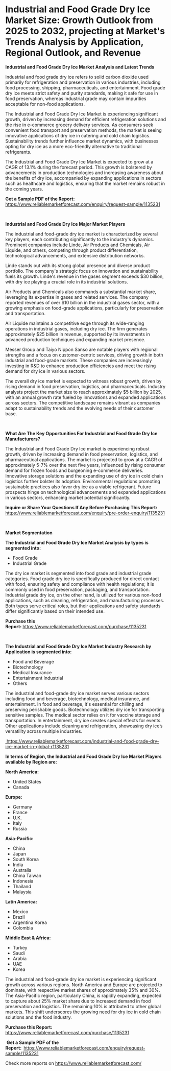 <p><h1>Industrial and Food Grade Dry Ice Market Size: Growth Outlook from 2025 to 2032, projecting at Market's Trends Analysis by Application, Regional Outlook, and Revenue</h1></p><p><strong>Industrial and Food Grade Dry Ice Market Analysis and Latest Trends</strong></p>
<p><p>Industrial and food grade dry ice refers to solid carbon dioxide used primarily for refrigeration and preservation in various industries, including food processing, shipping, pharmaceuticals, and entertainment. Food grade dry ice meets strict safety and purity standards, making it safe for use in food preservation, whereas industrial grade may contain impurities acceptable for non-food applications.</p><p>The Industrial and Food Grade Dry Ice Market is experiencing significant growth, driven by increasing demand for efficient refrigeration solutions and the rise in e-commerce grocery delivery services. As consumers seek convenient food transport and preservation methods, the market is seeing innovative applications of dry ice in catering and cold chain logistics. Sustainability trends further influence market dynamics, with businesses opting for dry ice as a more eco-friendly alternative to traditional refrigerants.</p><p>The Industrial and Food Grade Dry Ice Market is expected to grow at a CAGR of 13.1% during the forecast period. This growth is bolstered by advancements in production technologies and increasing awareness about the benefits of dry ice, accompanied by expanding applications in sectors such as healthcare and logistics, ensuring that the market remains robust in the coming years.</p></p>
<p><strong>Get a Sample PDF of the Report:&nbsp;</strong> <a href="https://www.reliablemarketforecast.com/enquiry/request-sample/1135231?utm_campaign=3071&utm_medium=2&utm_source=Github&utm_content=ia&utm_term=25032025&utm_id=industrial-and-food-grade-dry-ice">https://www.reliablemarketforecast.com/enquiry/request-sample/1135231</a></p>
<p>&nbsp;</p>
<p><strong>Industrial and Food Grade Dry Ice Major Market Players</strong></p>
<p><p>The industrial and food-grade dry ice market is characterized by several key players, each contributing significantly to the industry's dynamics. Prominent companies include Linde, Air Products and Chemicals, Air Liquide, and others, competing through product differentiation, technological advancements, and extensive distribution networks.</p><p>Linde stands out with its strong global presence and diverse product portfolio. The company's strategic focus on innovation and sustainability fuels its growth. Linde's revenue in the gases segment exceeds $30 billion, with dry ice playing a crucial role in its industrial solutions.</p><p>Air Products and Chemicals also commands a substantial market share, leveraging its expertise in gases and related services. The company reported revenues of over $10 billion in the industrial gases sector, with a growing emphasis on food-grade applications, particularly for preservation and transportation.</p><p>Air Liquide maintains a competitive edge through its wide-ranging operations in industrial gases, including dry ice. The firm generates approximately $25 billion in revenue, supported by its investments in advanced production techniques and expanding market presence.</p><p>Messer Group and Taiyo Nippon Sanso are notable players with regional strengths and a focus on customer-centric services, driving growth in both industrial and food-grade markets. These companies are increasingly investing in R&D to enhance production efficiencies and meet the rising demand for dry ice in various sectors.</p><p>The overall dry ice market is expected to witness robust growth, driven by rising demand in food preservation, logistics, and pharmaceuticals. Industry analysts project the market size to reach approximately $5 billion by 2025, with an annual growth rate fueled by innovations and expanded applications across sectors. The competitive landscape remains vibrant as companies adapt to sustainability trends and the evolving needs of their customer base.</p></p>
<p>&nbsp;</p>
<p><strong>What Are The Key Opportunities For Industrial and Food Grade Dry Ice Manufacturers?</strong></p>
<p><p>The Industrial and Food Grade Dry Ice market is experiencing robust growth, driven by increasing demand in food preservation, logistics, and pharmaceutical applications. The market is projected to grow at a CAGR of approximately 5-7% over the next five years, influenced by rising consumer demand for frozen foods and burgeoning e-commerce deliveries. Innovative storage solutions and the expanding use of dry ice in cold chain logistics further bolster its adoption. Environmental regulations promoting sustainable practices also favor dry ice as a viable refrigerant. Future prospects hinge on technological advancements and expanded applications in various sectors, enhancing market potential significantly.</p></p>
<p><strong>Inquire or Share Your Questions If Any Before Purchasing This Report:</strong> <a href="https://www.reliablemarketforecast.com/enquiry/pre-order-enquiry/1135231?utm_campaign=3071&utm_medium=2&utm_source=Github&utm_content=ia&utm_term=25032025&utm_id=industrial-and-food-grade-dry-ice">https://www.reliablemarketforecast.com/enquiry/pre-order-enquiry/1135231</a></p>
<p>&nbsp;</p>
<p><strong>Market Segmentation</strong></p>
<p><strong>The Industrial and Food Grade Dry Ice Market Analysis by types is segmented into:</strong></p>
<p><ul><li>Food Grade</li><li>Industrial Grade</li></ul></p>
<p><p>The dry ice market is segmented into food grade and industrial grade categories. Food grade dry ice is specifically produced for direct contact with food, ensuring safety and compliance with health regulations; it is commonly used in food preservation, packaging, and transportation. Industrial grade dry ice, on the other hand, is utilized for various non-food applications, such as cleaning, refrigeration, and manufacturing processes. Both types serve critical roles, but their applications and safety standards differ significantly based on their intended use.</p></p>
<p><strong>Purchase this Report:&nbsp;</strong><a href="https://www.reliablemarketforecast.com/purchase/1135231?utm_campaign=3071&utm_medium=2&utm_source=Github&utm_content=ia&utm_term=25032025&utm_id=industrial-and-food-grade-dry-ice">https://www.reliablemarketforecast.com/purchase/1135231</a></p>
<p>&nbsp;</p>
<p><strong>The Industrial and Food Grade Dry Ice Market Industry Research by Application is segmented into:</strong></p>
<p><ul><li>Food and Beverage</li><li>Biotechnology</li><li>Medical Insurance</li><li>Entertainment Industrial</li><li>Others</li></ul></p>
<p><p>The industrial and food-grade dry ice market serves various sectors including food and beverage, biotechnology, medical insurance, and entertainment. In food and beverage, it's essential for chilling and preserving perishable goods. Biotechnology utilizes dry ice for transporting sensitive samples. The medical sector relies on it for vaccine storage and transportation. In entertainment, dry ice creates special effects for events. Other applications include cleaning and refrigeration, showcasing dry ice’s versatility across multiple industries.</p></p>
<p><a href="https://www.reliablemarketforecast.com/industrial-and-food-grade-dry-ice-market-in-global-r1135231?utm_campaign=3071&utm_medium=2&utm_source=Github&utm_content=ia&utm_term=25032025&utm_id=industrial-and-food-grade-dry-ice">&nbsp;https://www.reliablemarketforecast.com/industrial-and-food-grade-dry-ice-market-in-global-r1135231</a></p>
<p><strong>In terms of Region, the Industrial and Food Grade Dry Ice Market Players available by Region are:</strong></p>
<p>
    <p> <strong> North America: </strong>
        <ul>
            <li>United States</li>
            <li>Canada</li>
        </ul>
        </p> 
    <p> <strong> Europe: </strong>
        <ul>
            <li>Germany</li>
            <li>France</li>
            <li>U.K.</li>
            <li>Italy</li>
            <li>Russia</li>
        </ul>
        </p> 
    <p> <strong> Asia-Pacific: </strong>
        <ul>
            <li>China</li>
            <li>Japan</li>
            <li>South Korea</li>
            <li>India</li>
            <li>Australia</li>
            <li>China Taiwan</li>
            <li>Indonesia</li>
            <li>Thailand</li>
            <li>Malaysia</li>
        </ul>
        </p> 
    <p> <strong> Latin America: </strong>
        <ul>
            <li>Mexico</li>
            <li>Brazil</li>
            <li>Argentina Korea</li>
            <li>Colombia</li>
        </ul>
        </p> 
    <p> <strong> Middle East & Africa: </strong>
        <ul>
            <li>Turkey</li>
            <li>Saudi</li>
            <li>Arabia</li>
            <li>UAE</li>
            <li>Korea</li>
        </ul>
    </p>
    </p>
<p><p>The industrial and food-grade dry ice market is experiencing significant growth across various regions. North America and Europe are projected to dominate, with respective market shares of approximately 35% and 30%. The Asia-Pacific region, particularly China, is rapidly expanding, expected to capture about 25% market share due to increased demand in food preservation and logistics. The remaining 10% is attributed to other global markets. This shift underscores the growing need for dry ice in cold chain solutions and the food industry.</p></p>
<p><strong>Purchase this Report: </strong><a href="https://www.reliablemarketforecast.com/purchase/1135231?utm_campaign=3071&utm_medium=2&utm_source=Github&utm_content=ia&utm_term=25032025&utm_id=industrial-and-food-grade-dry-ice">https://www.reliablemarketforecast.com/purchase/1135231</a></p>
<p>&nbsp;<strong>Get a Sample PDF of the Report:&nbsp;&nbsp;</strong><a href="https://www.reliablemarketforecast.com/enquiry/request-sample/1135231?utm_campaign=3071&utm_medium=2&utm_source=Github&utm_content=ia&utm_term=25032025&utm_id=industrial-and-food-grade-dry-ice">https://www.reliablemarketforecast.com/enquiry/request-sample/1135231</a></p>
<p><strong></strong></p>
<p>Check more reports on <a href="https://www.reliablemarketforecast.com/?utm_campaign=3071&utm_medium=2&utm_source=Github&utm_content=ia&utm_term=25032025&utm_id=industrial-and-food-grade-dry-ice">https://www.reliablemarketforecast.com/</a></p>